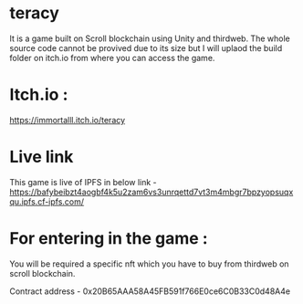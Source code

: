 # teracy

It is a game built on Scroll blockchain using Unity and thirdweb. 
The whole source code cannot be provived due to its size but I will uplaod the build folder on itch.io from where you can access the game.

# Itch.io :
https://immortalll.itch.io/teracy

# Live link 
This game is live of IPFS in below link -
https://bafybeibzt4aogbf4k5u2zam6vs3unrqettd7vt3m4mbgr7bpzyopsuqxqu.ipfs.cf-ipfs.com/

# For entering in the game :
You will be required a specific nft which you have to buy from thirdweb on scroll blockchain.

Contract address - 0x20B65AAA58A45FB591f766E0ce6C0B33C0d48A4e


 
